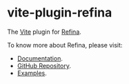 # vite-plugin-refina

The [Vite](https://vitejs.dev) plugin for [Refina](https://refina.vercel.app).

To know more about Refina, please visit:

- [Documentation](https://refina.vercel.app).
- [GitHub Repository](https://github.com/refinajs/refina).
- [Examples](https://gallery.refina.vercel.app).
